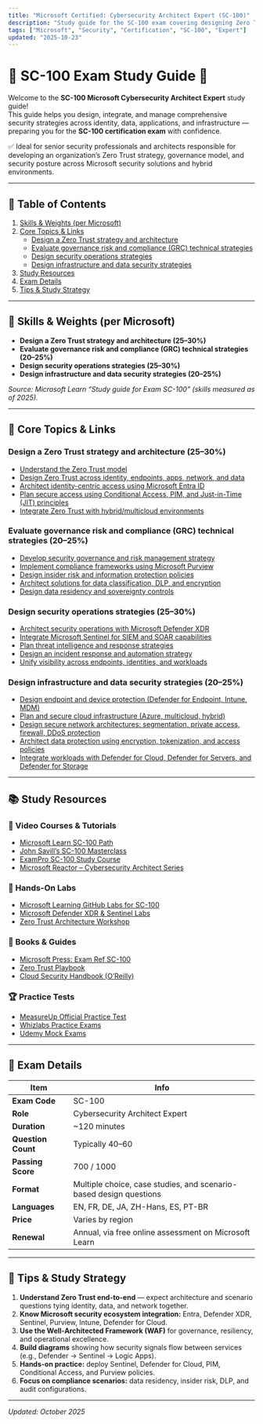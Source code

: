 ```yaml
---
title: "Microsoft Certified: Cybersecurity Architect Expert (SC-100)"
description: "Study guide for the SC-100 exam covering designing Zero Trust strategies, security operations, identity, data, and infrastructure protection across hybrid and multicloud environments."
tags: ["Microsoft", "Security", "Certification", "SC-100", "Expert"]
updated: "2025-10-23"
---
```


# 🧩 SC-100 Exam Study Guide 🚀

Welcome to the **SC-100 Microsoft Cybersecurity Architect Expert** study guide!  
This guide helps you design, integrate, and manage comprehensive security strategies across identity, data, applications, and infrastructure — preparing you for the **SC-100 certification exam** with confidence.

✅ Ideal for senior security professionals and architects responsible for developing an organization’s Zero Trust strategy, governance model, and security posture across Microsoft security solutions and hybrid environments.

---

## 📌 Table of Contents
1. [Skills & Weights (per Microsoft)](#skills--weights-per-microsoft)
2. [Core Topics & Links](#core-topics--links)
   - [Design a Zero Trust strategy and architecture](#design-a-zero-trust-strategy-and-architecture-25–30)
   - [Evaluate governance risk and compliance (GRC) technical strategies](#evaluate-governance-risk-and-compliance-grc-technical-strategies-20–25)
   - [Design security operations strategies](#design-security-operations-strategies-25–30)
   - [Design infrastructure and data security strategies](#design-infrastructure-and-data-security-strategies-20–25)
3. [Study Resources](#study-resources)
4. [Exam Details](#exam-details)
5. [Tips & Study Strategy](#tips--study-strategy)

---

## 🧭 Skills & Weights (per Microsoft)

- **Design a Zero Trust strategy and architecture (25–30%)**  
- **Evaluate governance risk and compliance (GRC) technical strategies (20–25%)**  
- **Design security operations strategies (25–30%)**  
- **Design infrastructure and data security strategies (20–25%)**

*Source: Microsoft Learn “Study guide for Exam SC-100” (skills measured as of 2025).*

---

## 🧩 Core Topics & Links

### Design a Zero Trust strategy and architecture (25–30%)
- [Understand the Zero Trust model](https://learn.microsoft.com/en-us/security/zero-trust/zero-trust-overview)  
- [Design Zero Trust across identity, endpoints, apps, network, and data](https://learn.microsoft.com/en-us/security/zero-trust/zero-trust-deployment-guide)  
- [Architect identity-centric access using Microsoft Entra ID](https://learn.microsoft.com/en-us/entra/fundamentals/whatis)  
- [Plan secure access using Conditional Access, PIM, and Just-in-Time (JIT) principles](https://learn.microsoft.com/en-us/entra/identity/conditional-access/overview)  
- [Integrate Zero Trust with hybrid/multicloud environments](https://learn.microsoft.com/en-us/security/zero-trust/zero-trust-maturity-model)  

### Evaluate governance risk and compliance (GRC) technical strategies (20–25%)
- [Develop security governance and risk management strategy](https://learn.microsoft.com/en-us/security/governance/governance-risk-compliance-overview)  
- [Implement compliance frameworks using Microsoft Purview](https://learn.microsoft.com/en-us/purview/purview)  
- [Design insider risk and information protection policies](https://learn.microsoft.com/en-us/purview/insider-risk-management)  
- [Architect solutions for data classification, DLP, and encryption](https://learn.microsoft.com/en-us/purview/information-protection-policy)  
- [Design data residency and sovereignty controls](https://learn.microsoft.com/en-us/microsoft-365/compliance/data-residency)  

### Design security operations strategies (25–30%)
- [Architect security operations with Microsoft Defender XDR](https://learn.microsoft.com/en-us/defender-xdr/overview)  
- [Integrate Microsoft Sentinel for SIEM and SOAR capabilities](https://learn.microsoft.com/en-us/azure/sentinel/overview)  
- [Plan threat intelligence and response strategies](https://learn.microsoft.com/en-us/azure/sentinel/threat-intelligence-overview)  
- [Design an incident response and automation strategy](https://learn.microsoft.com/en-us/security/operations/incident-response)  
- [Unify visibility across endpoints, identities, and workloads](https://learn.microsoft.com/en-us/microsoft-365/security/defender/overview)  

### Design infrastructure and data security strategies (20–25%)
- [Design endpoint and device protection (Defender for Endpoint, Intune, MDM)](https://learn.microsoft.com/en-us/microsoft-365/security/defender-endpoint/microsoft-defender-endpoint)  
- [Plan and secure cloud infrastructure (Azure, multicloud, hybrid)](https://learn.microsoft.com/en-us/azure/defender-for-cloud/defender-for-cloud-introduction)  
- [Design secure network architectures: segmentation, private access, firewall, DDoS protection](https://learn.microsoft.com/en-us/azure/networking/fundamentals/network-security-overview)  
- [Architect data protection using encryption, tokenization, and access policies](https://learn.microsoft.com/en-us/azure/security/fundamentals/encryption-overview)  
- [Integrate workloads with Defender for Cloud, Defender for Servers, and Defender for Storage](https://learn.microsoft.com/en-us/azure/defender-for-cloud/defender-for-cloud-introduction)  

---

## 📚 Study Resources

### 🎥 Video Courses & Tutorials
- [Microsoft Learn SC-100 Path](https://learn.microsoft.com/en-us/certifications/exams/sc-100/)
- [John Savill’s SC-100 Masterclass](https://www.youtube.com/watch?v=wK2Kc6mMDL8)
- [ExamPro SC-100 Study Course](https://www.youtube.com/watch?v=PRbEfR7Z1T8)
- [Microsoft Reactor – Cybersecurity Architect Series](https://developer.microsoft.com/en-us/reactor/)

### 🧪 Hands-On Labs
- [Microsoft Learning GitHub Labs for SC-100](https://github.com/MicrosoftLearning/SC-100MicrosoftCybersecurityArchitect)
- [Microsoft Defender XDR & Sentinel Labs](https://learn.microsoft.com/en-us/training/paths/sc-100-microsoft-cybersecurity-architect/)
- [Zero Trust Architecture Workshop](https://learn.microsoft.com/en-us/security/zero-trust/zero-trust-workshop)

### 📖 Books & Guides
- [Microsoft Press: Exam Ref SC-100](https://www.microsoftpressstore.com/store/exam-ref-sc-100-microsoft-cybersecurity-architect-9780137961230)
- [Zero Trust Playbook](https://learn.microsoft.com/en-us/security/zero-trust/deployment-guide)
- [Cloud Security Handbook (O’Reilly)](https://www.oreilly.com/library/view/cloud-security-handbook/)

### 🏆 Practice Tests
- [MeasureUp Official Practice Test](https://www.measureup.com/microsoft-certified-cybersecurity-architect-expert-sc-100.html)
- [Whizlabs Practice Exams](https://www.whizlabs.com/microsoft-sc-100-exam/)
- [Udemy Mock Exams](https://www.udemy.com/course/sc-100-microsoft-cybersecurity-architect-practice-tests/)

---

## 🧾 Exam Details
| Item | Info |
|------|------|
| **Exam Code** | SC-100 |
| **Role** | Cybersecurity Architect Expert |
| **Duration** | ~120 minutes |
| **Question Count** | Typically 40–60 |
| **Passing Score** | 700 / 1000 |
| **Format** | Multiple choice, case studies, and scenario-based design questions |
| **Languages** | EN, FR, DE, JA, ZH-Hans, ES, PT-BR |
| **Price** | Varies by region |
| **Renewal** | Annual, via free online assessment on Microsoft Learn |

---

## 🎯 Tips & Study Strategy
1. **Understand Zero Trust end-to-end** — expect architecture and scenario questions tying identity, data, and network together.  
2. **Know Microsoft security ecosystem integration:** Entra, Defender XDR, Sentinel, Purview, Intune, Defender for Cloud.  
3. **Use the Well-Architected Framework (WAF)** for governance, resiliency, and operational excellence.  
4. **Build diagrams** showing how security signals flow between services (e.g., Defender → Sentinel → Logic Apps).  
5. **Hands-on practice:** deploy Sentinel, Defender for Cloud, PIM, Conditional Access, and Purview policies.  
6. **Focus on compliance scenarios:** data residency, insider risk, DLP, and audit configurations.  

---

*Updated: October 2025*
